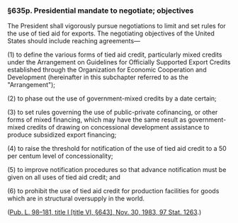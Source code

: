 ### §635p. Presidential mandate to negotiate; objectives ###

The President shall vigorously pursue negotiations to limit and set rules for the use of tied aid for exports. The negotiating objectives of the United States should include reaching agreements—

[]()

(1) to define the various forms of tied aid credit, particularly mixed credits under the Arrangement on Guidelines for Officially Supported Export Credits established through the Organization for Economic Cooperation and Development (hereinafter in this subchapter referred to as the "Arrangement");

[]()

(2) to phase out the use of government-mixed credits by a date certain;

[]()

(3) to set rules governing the use of public-private cofinancing, or other forms of mixed financing, which may have the same result as government-mixed credits of drawing on concessional development assistance to produce subsidized export financing;

[]()

(4) to raise the threshold for notification of the use of tied aid credit to a 50 per centum level of concessionality;

[]()

(5) to improve notification procedures so that advance notification must be given on all uses of tied aid credit; and

[]()

(6) to prohibit the use of tied aid credit for production facilities for goods which are in structural oversupply in the world.

([Pub. L. 98–181, title I [title VI, §643], Nov. 30, 1983, 97 Stat. 1263](/statviewer.htm?volume=97&page=1263).)